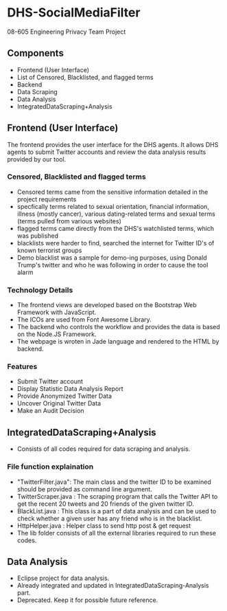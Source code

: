 # DHS-SocialMediaFilter

08-605 Engineering Privacy Team Project

## Components

- Frontend (User Interface)
- List of Censored, Blacklisted, and flagged terms
- Backend
- Data Scraping
- Data Analysis
- IntegratedDataScraping+Analysis

## Frontend (User Interface)

The frontend provides the user interface for the DHS agents. It allows DHS agents to submit Twitter accounts and review the data analysis results provided by our tool.

### Censored, Blacklisted and flagged terms 
 - Censored terms came from the sensitive information detailed in the project requirements
  - specfically terms related to sexual orientation, financial information, illness (mostly cancer), various dating-related terms and sexual terms (terms pulled from various websites)
 - flagged terms came directly from the DHS's watchlisted terms, which was published 
 - blacklists were harder to find, searched the internet for Twitter ID's of known terrorist groups 
 - Demo blacklist was a sample for demo-ing purposes, using Donald Trump's twitter and who he was following in order to cause the tool alarm 

### Technology Details

- The frontend views are developed based on the Bootstrap Web Framework with JavaScript. 
- The ICOs are used from Font Awesome Library. 
- The backend who controls the workflow and provides the data is based on the Node.JS Framework. 
- The webpage is wroten in Jade language and rendered to the HTML by backend.

### Features

- Submit Twitter account
- Display Statistic Data Analysis Report
- Provide Anonymized Twitter Data
- Uncover Original Twitter Data
- Make an Audit Decision

## IntegratedDataScraping+Analysis
- Consists of all codes required for data scraping and analysis. 

### File function explaination
- "TwitterFilter.java": The main class and the twitter ID to be examined should be provided as command line argument.
- TwitterScraper.java : The scraping program that calls the Twitter API to get the recent 20 tweets and 20 friends of the given twitter ID.
- BlackList.java : This class is a part of data analysis and can be used to check whether a given user has any friend who is in the blacklist.
- HttpHelper.java : Helper class to send http post & get request
- The lib folder consists of all the external libraries required to run these codes.

## Data Analysis
- Eclipse project for data analysis.
- Already integrated and updated in IntegratedDataScraping-Analysis part.
- Deprecated. Keep it for possible future reference.
